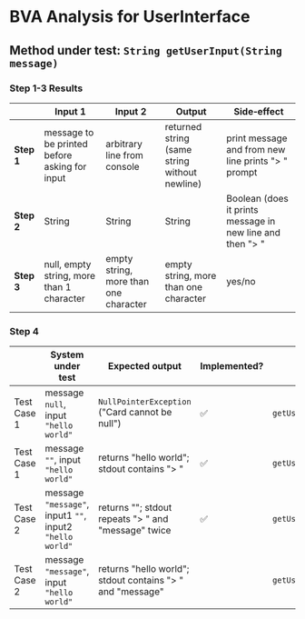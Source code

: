 # BVA Analysis for **UserInterface**

## Method under test: `String getUserInput(String message)`

### Step 1-3 Results

|            | Input 1                                       | Input 2                               | Output                                        | Side‑effect                                               |
|------------|-----------------------------------------------|---------------------------------------|-----------------------------------------------|-----------------------------------------------------------|
| **Step 1** | message to be printed before asking for input | arbitrary line from console           | returned string (same string without newline) | print message and from new line prints "> " prompt        |
| **Step 2** | String                                        | String                                | String                                        | Boolean (does it prints message in new line and then "> " |
| **Step 3** | null, empty string, more than 1 character     | empty string, more than one character | empty string, more than one character         | yes/no                                                    |

### Step 4

|             | System under test                                        | Expected output                                           | Implemented?       | Test name                                                                            |
|-------------|----------------------------------------------------------|-----------------------------------------------------------|--------------------|--------------------------------------------------------------------------------------|
| Test Case 1 | message `null`, input `"hello world"`                    | `NullPointerException`  ("Card cannot be null")           | :white_check_mark: | `getUserInput_withNullMessageAndNonEmptyConsoleInput_returnsConsoleInput`            |
| Test Case 1 | message `""`, input `"hello world"`                      | returns "hello world"; stdout contains "> "               | :white_check_mark: | `getUserInput_withEmptyMessageAndNonEmptyConsoleInput_returnsConsoleInput`           |
| Test Case 2 | message `"message"`, input1 `""`, input2 `"hello world"` | returns ""; stdout repeats "> " and "message" twice       | :white_check_mark: | `getUserInput_withNonEmptyMessageAndEmptyConsoleInput_keepsAskingForInput`           |
| Test Case 2 | message `"message"`, input `"hello world"`               | returns "hello world"; stdout contains "> " and "message" |                    | `getUserInput_withNonEmptyMessageAndConsoleInput_returnsConsoleLineAndPrintsMessage` |
